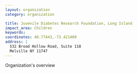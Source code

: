 ```yaml
---
layout: organization
category: organization

title: Juvenile Diabetes Research Foundation, Long Island
impact_area: Children
keywords: 
coordinates: 40.77443,-73.421409
address: |
  532 Broad Hollow Road, Suite 118
  Melville NY 11747
---
```

Organization's overview
